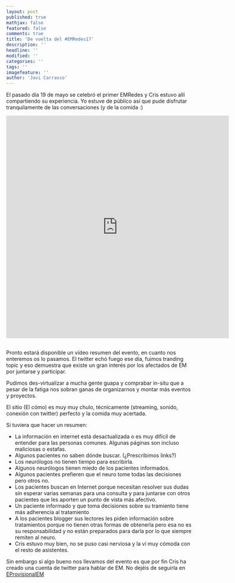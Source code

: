 ```yaml
---
layout: post
published: true
mathjax: false
featured: false
comments: true
title: 'De vuelta del #EMRedes17'
description: ''
headline: ''
modified: ''
categories: ''
tags: ''
imagefeature: ''
author: 'Javi Carrasco'
---
```

El pasado día 19 de mayo se celebró el primer EMRedes y Cris estuvo allí compartiendo su experiencia. Yo estuve de público así que pude disfrutar tranquilamente de las conversaciones (y de la comida :)

<div class="text-center" style="margin-bottom: 30px">
<iframe src="https://goo.gl/photos/fYU8f8NApC9p4yis5" width="600" height="600" frameborder="0"></iframe><script src="https://platform.vine.co/static/scripts/embed.js"></script>
</div>

Pronto estará disponible un vídeo resumen del evento, en cuanto nos enteremos os lo pasamos. El twitter echó fuego ese día, fuimos tranding topic y eso demuestra que existe un gran interés por los afectados de EM por juntarse y participar. 

Pudimos des-virtualizar a mucha gente guapa y comprabar in-situ que a pesar de la fatiga nos sobran ganas de organizarnos y montar más eventos y proyectos. 

El sitio (El cómo) es muy muy chulo, técnicamente (streaming, sonido, conexión con twitter) perfecto y la comida muy acertada. 

Si tuviera que hacer un resumen: 
- La información en internet está desactualizada o es muy difícil de entender para las personas comunes. Algunas páginas son incluso maliciosas o estafas.
- Algunos pacientes no saben dónde buscar. (¿Prescribimos links?)
- Los neurólogos no tienen tiempo para escribirla. 
- Algunos neurólogos tienen miedo de los pacientes informados.
- Algunos pacientes prefieren que el neuro tome todas las decisiones pero otros no.
- Los pacientes buscan en Internet porque necesitan resolver sus dudas sin esperar varias semanas para una consulta y para juntarse con otros pacientes que les aporten un punto de vista más afectivo.
- Un paciente informado y que toma decisiones sobre su tramiento tiene más adherencia al tratamiento	
- A los pacientes blogger sus lectores les piden información sobre tratamientos porque no tienen otras formas de obtenerla pero esa no es su responsabilidad y no están preparados para darla por lo que siempre remiten al neuro.
- Cris estuvo muy bien, no se puso casi nerviosa y la ví muy cómoda con el resto de asistentes.

Sin embargo si algo bueno nos llevamos del evento es que por fin Cris ha creado una cuenta de twitter para hablar de EM. No dejéis de seguirla en [EProvisionalEM](http://twitter.com/EProvisionalEM)
